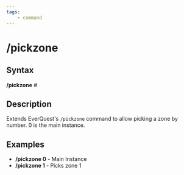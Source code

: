 ```yaml
---
tags:
    - command
---
```

# /pickzone

## Syntax

**/pickzone** _#_

## Description

Extends EverQuest's `/pickzone` command to allow picking a zone by number. 0 is the main instance.

## Examples

- **/pickzone 0** - Main Instance
- **/pickzone 1** - Picks zone 1



